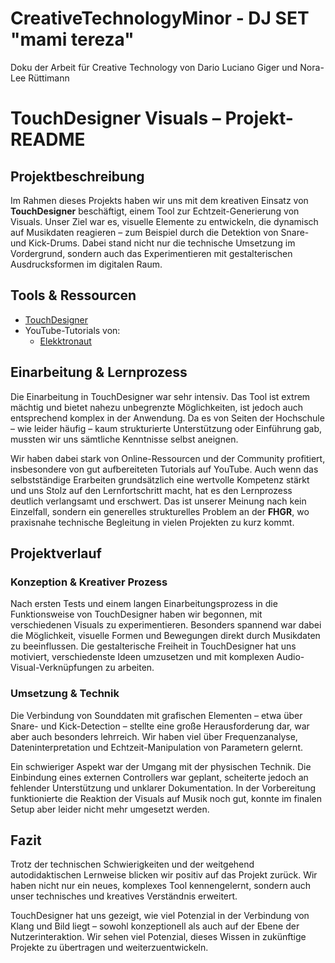 # CreativeTechnologyMinor - DJ SET "mami tereza"
Doku der Arbeit für Creative Technology von Dario Luciano Giger und Nora-Lee Rüttimann

# TouchDesigner Visuals – Projekt-README

## Projektbeschreibung

Im Rahmen dieses Projekts haben wir uns mit dem kreativen Einsatz von **TouchDesigner** beschäftigt, einem Tool zur Echtzeit-Generierung von Visuals. Unser Ziel war es, visuelle Elemente zu entwickeln, die dynamisch auf Musikdaten reagieren – zum Beispiel durch die Detektion von Snare- und Kick-Drums. Dabei stand nicht nur die technische Umsetzung im Vordergrund, sondern auch das Experimentieren mit gestalterischen Ausdrucksformen im digitalen Raum.

## Tools & Ressourcen

- [TouchDesigner](https://derivative.ca/)
- YouTube-Tutorials von:
  - [Elekktronaut](https://www.youtube.com/@elekktronaut)

## Einarbeitung & Lernprozess

Die Einarbeitung in TouchDesigner war sehr intensiv. Das Tool ist extrem mächtig und bietet nahezu unbegrenzte Möglichkeiten, ist jedoch auch entsprechend komplex in der Anwendung. Da es von Seiten der Hochschule – wie leider häufig – kaum strukturierte Unterstützung oder Einführung gab, mussten wir uns sämtliche Kenntnisse selbst aneignen. 

Wir haben dabei stark von Online-Ressourcen und der Community profitiert, insbesondere von gut aufbereiteten Tutorials auf YouTube. Auch wenn das selbstständige Erarbeiten grundsätzlich eine wertvolle Kompetenz stärkt und uns Stolz auf den Lernfortschritt macht, hat es den Lernprozess deutlich verlangsamt und erschwert. Das ist unserer Meinung nach kein Einzelfall, sondern ein generelles strukturelles Problem an der **FHGR**, wo praxisnahe technische Begleitung in vielen Projekten zu kurz kommt.

## Projektverlauf

### Konzeption & Kreativer Prozess

Nach ersten Tests und einem langen Einarbeitungsprozess in die Funktionsweise von TouchDesigner haben wir begonnen, mit verschiedenen Visuals zu experimentieren. Besonders spannend war dabei die Möglichkeit, visuelle Formen und Bewegungen direkt durch Musikdaten zu beeinflussen. Die gestalterische Freiheit in TouchDesigner hat uns motiviert, verschiedenste Ideen umzusetzen und mit komplexen Audio-Visual-Verknüpfungen zu arbeiten.

### Umsetzung & Technik

Die Verbindung von Sounddaten mit grafischen Elementen – etwa über Snare- und Kick-Detection – stellte eine große Herausforderung dar, war aber auch besonders lehrreich. Wir haben viel über Frequenzanalyse, Dateninterpretation und Echtzeit-Manipulation von Parametern gelernt.

Ein schwieriger Aspekt war der Umgang mit der physischen Technik. Die Einbindung eines externen Controllers war geplant, scheiterte jedoch an fehlender Unterstützung und unklarer Dokumentation. In der Vorbereitung funktionierte die Reaktion der Visuals auf Musik noch gut, konnte im finalen Setup aber leider nicht mehr umgesetzt werden.

## Fazit

Trotz der technischen Schwierigkeiten und der weitgehend autodidaktischen Lernweise blicken wir positiv auf das Projekt zurück. Wir haben nicht nur ein neues, komplexes Tool kennengelernt, sondern auch unser technisches und kreatives Verständnis erweitert. 

TouchDesigner hat uns gezeigt, wie viel Potenzial in der Verbindung von Klang und Bild liegt – sowohl konzeptionell als auch auf der Ebene der Nutzerinteraktion. Wir sehen viel Potenzial, dieses Wissen in zukünftige Projekte zu übertragen und weiterzuentwickeln.

